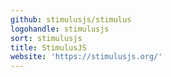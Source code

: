 ```yaml
---
github: stimulusjs/stimulus
logohandle: stimulusjs
sort: stimulusjs
title: StimulusJS
website: 'https://stimulusjs.org/'
---
```

